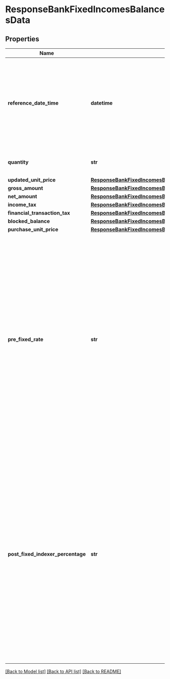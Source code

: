 # ResponseBankFixedIncomesBalancesData

## Properties
Name | Type | Description | Notes
------------ | ------------- | ------------- | -------------
**reference_date_time** | **datetime** | data e hora da última posição consolidada disponível a que se referem os dados transacionais do cliente disponíveis nos canais eletrônicos; Na representação data deve se considerar os minutos e segundos como zero (00:00:00Z). | 
**quantity** | **str** | Quantidade de títulos detidos na data da posição do cliente | 
**updated_unit_price** | [**ResponseBankFixedIncomesBalancesDataUpdatedUnitPrice**](ResponseBankFixedIncomesBalancesDataUpdatedUnitPrice.md) |  | 
**gross_amount** | [**ResponseBankFixedIncomesBalancesDataGrossAmount**](ResponseBankFixedIncomesBalancesDataGrossAmount.md) |  | 
**net_amount** | [**ResponseBankFixedIncomesBalancesDataNetAmount**](ResponseBankFixedIncomesBalancesDataNetAmount.md) |  | 
**income_tax** | [**ResponseBankFixedIncomesBalancesDataIncomeTax**](ResponseBankFixedIncomesBalancesDataIncomeTax.md) |  | 
**financial_transaction_tax** | [**ResponseBankFixedIncomesBalancesDataFinancialTransactionTax**](ResponseBankFixedIncomesBalancesDataFinancialTransactionTax.md) |  | 
**blocked_balance** | [**ResponseBankFixedIncomesBalancesDataBlockedBalance**](ResponseBankFixedIncomesBalancesDataBlockedBalance.md) |  | 
**purchase_unit_price** | [**ResponseBankFixedIncomesBalancesDataPurchaseUnitPrice**](ResponseBankFixedIncomesBalancesDataPurchaseUnitPrice.md) |  | 
**pre_fixed_rate** | **str** | Taxa de remuneração acordada com o cliente na contratação. Em casos de produtos progressivos, considerar taxa vigente.  p.ex. 0.014500. O preenchimento deve respeitar as 6 casas decimais, mesmo que venham preenchidas com zeros(representação de porcentagem p.ex: 0.150000. Este valor representa 15%. O valor 1 representa 100%).  [Restrição] Campo de preenchimento obrigatório pelas participantes quando houver &#x27;PRE_FIXADO&#x27; no campo &#x27;indexer&#x27; ou quando se tratar de produto com remuneração híbrida.  | [optional] 
**post_fixed_indexer_percentage** | **str** | Percentual do indexador acordado com o  cliente na contratação. Em casos de produtos progressivos, considerar taxa vigente.  p.ex. 0.014500. O preenchimento deve respeitar as 6 casas decimais, mesmo que venham preenchidas com zeros(representação de porcentagem p.ex: 0.150000. Este valor representa 15%. O valor 1 representa 100%).  [Restrição] Campo de preenchimento obrigatório pelas participantes quando o campo &#x27;indexer&#x27; for preenchido de forma diferente de &#x27;PRE_FIXADO&#x27; ou quando se tratar de produto com remuneração híbrida.  | [optional] 

[[Back to Model list]](../README.md#documentation-for-models) [[Back to API list]](../README.md#documentation-for-api-endpoints) [[Back to README]](../README.md)

